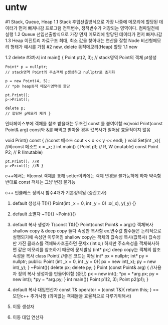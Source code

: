 # untw
#1 Stack, Queue, Heap
  1.1 Stack
  후입선출방식으로 가장 나중에 메모리에 할당된 데이터가 먼저 빠져나감
  프로그램 전역변수, 정적변수가 저장되는 영역이다. 컴파일전에 실행
  1.2 Queue
  선입선출방식으로 가장 먼저 메모리에 할당된 데이터가 먼저 빠져나감
  1.3 Heap
  이진트리 자료구조 최대, 최소 값을 찾아내는 연산을 잘함
  Node 비선형메모리 형태가 예시를 가짐
#2 new, delete 동적메모리(Heap) 할당
  1.1 new 
    
  1.2 delete 
#3차시
  int main() {
    Point pt(2, 3);
    // stack영역 Point의 객체 pt생성

    Point* p = nullptr;
    // stack영역 Point의 주소객체 p생성하고 nullptr로 초기화

    p = new Point(4, 5);
    // *p는 heap동적 메모리영역에 할당
    
    pt.Print();
    p->Print();

    delete p; 
    // 할당된 p메모리 제거 }

  인터페이스부에 객체를 참조 받을때는
  무조건 const 를 붙여야함 ex)void Print(const Point& arg)
  const와 &를 빼먹고 받아올 경우 값복사가 일어남 효율적이지 않음

  void Print() const { //const 메소드
    cout << x << y << endl; }
  void Set(int _x){ //비const 메소드
  x = _x; }
  int main() {
    Point p1; 
    // R, W (mutable)
    const Point P2; 
    // R (Imutable)
    
    pt.Print(); //R
    p->Print(); //R }
  c++에서는 비const 객체를 통해 setter이외에는 객체 변경을 불가능하게 하자 약속함
  반대로 const 객체는 그냥 변경 불가능 

  c++ 빈클래스 정의시 함수4개가 기본정의됨 (중간고사)
  1. default 생성자 T(){}
  Point(int _x = 0, int _y = 0) :x(_x), y(_y) {}

  2. default 소멸자 ~T(){}
  ~Point(){}

  3. default 복사 생성자 T(const T&){}
  Point(const Point& = arg){}
  객체복사 shallow copy & deep copy
  둘다 속성만 복사함 ex.변수값 함수들은 논리적으로 실행되기에 속성만 이루어짐
  shallow copy는 객체의 값속성 복사(값복사)
  값속성만 가진 클래스를 객체복사호출하면 문제x (int x;)
  하지만 주소속성을 객체복사하면 같은 메모리를 참조하기 때문에 문제발생 (int* px;)
  deep copy는 객체의 참조속성을 복사
  class Point{ //좋은 코드는 아님
    int* px = nullptr;
    int* py = nullptr;
  public:
    Point (int _x = 0, int _y = 0){
    px = new int(_x);
    py = new int(_y); }
    ~Point(){ 
      delete px;
      delete py; }
    Point (const Point& arg) { //사용자 정의 복사 생성자를 만들어야함 (중간)
      px = new int();
      *px = *arg.px;
      py = new int();
      *py = *arg.py; }
  int main(){ 
    Point p1(2, 3);
    Point p2(p1); }

  4. default 복사 대입연산자 const T& operator = (const T&){ return this; }
  == 모던c++ 추가사항 (의미없는 객체들을 효율적으로 다루기위해서)
  5. 이동 생성자
  6. 이동 대입 연산자

 
